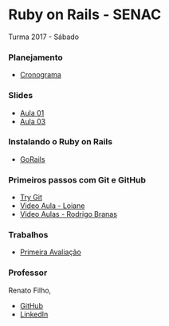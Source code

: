 # Ruby on Rails - SENAC

Turma 2017 - Sábado

### Planejamento

- [Cronograma](https://github.com/renatosousafilho/ror-senac/blob/master/cronograma.md)

### Slides
- [Aula 01](https://www.slideshare.net/renatosousafilho/curso-programao-web-com-ruby-on-rails-aula-01)
- [Aula 03](https://www.slideshare.net/renatosousafilho/curso-programao-web-com-ruby-on-rails-aula-03)

### Instalando o Ruby on Rails
- [GoRails](https://gorails.com/setup/ubuntu/17.04)

### Primeiros passos com Git e GitHub
- [Try Git](https://try.github.io/levels/1/challenges/1)
- [Video Aula - Loiane](https://www.youtube.com/watch?v=UMhskLXJuq4)
- [Video Aulas - Rodrigo Branas](https://www.youtube.com/watch?v=C18qzn7j4SM)

### Trabalhos
- [Primeira Avaliação](https://github.com/renatosousafilho/ror-senac/blob/master/trabalho-01.md)

### Professor
Renato Filho,
- [GitHub](github.com/renatosousafilho)
- [LinkedIn](https://www.linkedin.com/in/renatosousafilho/)
